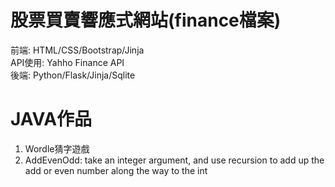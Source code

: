 # 股票買賣響應式網站(finance檔案)
前端: HTML/CSS/Bootstrap/Jinja  
API使用: Yahho Finance API  
後端: Python/Flask/Jinja/Sqlite

# JAVA作品
1. Wordle猜字遊戲  
2. AddEvenOdd: take an integer argument, and use recursion to add up the add or even number along the way to the int
